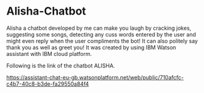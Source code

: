 # Alisha-Chatbot

Alisha a chatbot developed by me can make you laugh by cracking jokes, suggesting some songs, detecting any cuss words entered by the user and might even reply when the user compliments the bot! It can also politely say thank you as well as greet you!
It was created by using IBM Watson assistant with IBM cloud platform.

Following is the link of the chatbot ALISHA.

https://assistant-chat-eu-gb.watsonplatform.net/web/public/710afcfc-c4b7-40c8-b3de-fa29550a84f4
